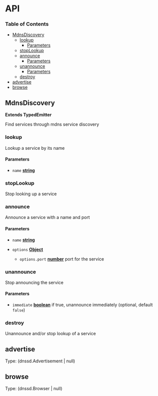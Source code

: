 # API

<!-- Generated by documentation.js. Update this documentation by updating the source code. -->

### Table of Contents

*   [MdnsDiscovery](#mdnsdiscovery)
    *   [lookup](#lookup)
        *   [Parameters](#parameters)
    *   [stopLookup](#stoplookup)
    *   [announce](#announce)
        *   [Parameters](#parameters-1)
    *   [unannounce](#unannounce)
        *   [Parameters](#parameters-2)
    *   [destroy](#destroy)
*   [advertise](#advertise)
*   [browse](#browse)

## MdnsDiscovery

**Extends TypedEmitter**

Find services through mdns service discovery

### lookup

Lookup a service by its name

#### Parameters

*   `name` **[string](https://developer.mozilla.org/docs/Web/JavaScript/Reference/Global_Objects/String)** 

### stopLookup

Stop looking up a service

### announce

Announce a service with a name and port

#### Parameters

*   `name` **[string](https://developer.mozilla.org/docs/Web/JavaScript/Reference/Global_Objects/String)** 
*   `options` **[Object](https://developer.mozilla.org/docs/Web/JavaScript/Reference/Global_Objects/Object)** 

    *   `options.port` **[number](https://developer.mozilla.org/docs/Web/JavaScript/Reference/Global_Objects/Number)** port for the service

### unannounce

Stop announcing the service

#### Parameters

*   `immediate` **[boolean](https://developer.mozilla.org/docs/Web/JavaScript/Reference/Global_Objects/Boolean)** if true, unannounce immediately (optional, default `false`)

### destroy

Unannounce and/or stop lookup of a service

## advertise

Type: (dnssd.Advertisement | null)

## browse

Type: (dnssd.Browser | null)
